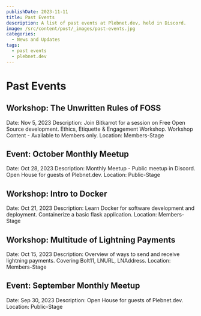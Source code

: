 ```yaml
---
publishDate: 2023-11-11
title: Past Events
description: A list of past events at Plebnet.dev, held in Discord.
image: /src/content/post/_images/past-events.jpg
categories:
  - News and Updates
tags:
  - past events
  - plebnet.dev
---
```


# Past Events

## Workshop: The Unwritten Rules of FOSS
Date: Nov 5, 2023
Description: Join Bitkarrot for a session on Free Open Source development. Ethics, Etiquette & Engagement Workshop. Workshop Content - Available to Members only.
Location: Members-Stage

## Event: October Monthly Meetup
Date: Oct 28, 2023
Description: Monthly Meetup - Public meetup in Discord. Open House for guests of Plebnet.dev.
Location: Public-Stage

## Workshop: Intro to Docker
Date: Oct 21, 2023
Description: Learn Docker for software development and deployment. Containerize a basic flask application.
Location: Members-Stage

## Workshop: Multitude of Lightning Payments
Date: Oct 15, 2023
Description: Overview of ways to send and receive lightning payments. Covering Bolt11, LNURL, LNAddress.
Location: Members-Stage

## Event: September Monthly Meetup
Date: Sep 30, 2023
Description: Open House for guests of Plebnet.dev.
Location: Public-Stage

